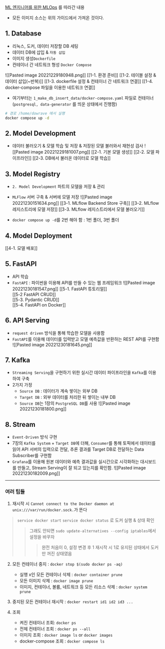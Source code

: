 
[ML 엔지니어를 위한 MLOps](https://mlops-for-mle.github.io/tutorial/) 를 따라간 내용
-  모든 이미지 소스는 위의 가이드에서 가져온 것이다.

## 1. Database
- 리눅스, 도커, 데이터 저장할 DB 세팅
- 데이터 DB에 삽입 & `자동 삽입`
- 이미지 생성`Dockerfile`
- 컨테이너 간 네트워크 형성 `Docker Compose`

![[Pasted image 20221229180948.png]]
[[1-1. 환경 준비]]
[[1-2. 테이블 설정 & 데이터 삽입(~반복)]]
[[1-3. dockerfile 설정 & 컨테이너 간 네트워크 연결]]
[[1-4. docker-compose 파일을 이용한 네트워크 연결]]

- 여기부터는  `1_make_db_insert_data/docker-compose.yaml` 파일로 컨테이너(`postgresql, data-generator` 를 띄운 상태에서 진행함)
```sh
# 경로 /home/dowrave 에서 실행
docker compose up -d
```

## 2. Model Development
- 데이터 불러오기 & 모델 학습 및 저장 & 저장된 모델 불러와서 재현성 검사
![[Pasted image 20221229181007.png]]
 [[2-1. 기본 모델 생성]]
 [[2-2. 모델 파이프라인]]
 [[2-3. DB에서 불러온 데이터로 모델 학습]]

## 3. Model Registry
- `2. Model Development` 파트의 모델을 저장 & 관리
- `MLFlow` 서버 구축 & 서버에 모델 저장
![[Pasted image 20221230151634.png]]
 [[3-1. MLflow Backend Store 구축]]
 [[3-2. MLflow 레지스트리에 모델 저장]]
 [[3-3. MLflow 레지스트리에서 모델 불러오기]]

- `docker compose up -d`를 2번 해야 함 : 1번 폴더, 3번 폴더

## 4. Model Deployment
[[4-1. 모델 배포]]

## 5. FastAPI
- API 학습
- `FastAPI` : 파이썬을 이용해 API를 만들 수 있는 웹 프레임워크
![[Pasted image 20221230181547.png]]
[[5-1. FastAPI 튜토리얼]]  
[[5-2 FastAPI CRUD]]  
[[5-3. Pydantic CRUD]]  
[[5-4. FastAPI on Docker]]

## 6. API Serving
- `request driven` 방식을 통해 학습한 모델을 사용함
- `FastAPI`를 이용해 데이터를 입력받고 모델 예측값을 반환하는 REST API를 구현함
![[Pasted image 20221230181645.png]]

## 7. Kafka
- `Streaming Serving`을 구현하기 위한 실시간 데이터 파이프라인을 `Kafka`를 이용하여 구축
- 2가지 가정
	- `Source DB` : 데이터가 계속 쌓이는 외부 DB
	- `Target DB` : 외부 데이터를 처리한 뒤 쌓이는 내부 DB
	- `Source DB`는 1장의 `PostgreSQL DB`를 사용
![[Pasted image 20221230181800.png]]
## 8. Stream
- `Event-Driven` 방식 구현
- 7장의 `Kafka System` + `Target DB`에 더해, `Consumer`를 통해 토픽에서 데이터를 읽어 API 서버의 입력으로 전달, 추론 결과를 Target DB로 전달하는 Data Subscriber를 구현함
- `Grafana`를 이용해 원본 데이터와 예측 결과값을 실시간으로 시각화하는 대시보드를 만들고, Stream Serving이 잘 되고 있는지를 확인함.
![[Pasted image 20221230182009.png]]



---
### 여러 팁들
1. 재시작 시 `Cannot connect to the Docker daemon at unix:///var/run/docker.sock.`가 뜬다
>`service docker start` 
>`service docker status` 로 도커 실행 & 상태 확인
>> 그래도 안되면 `sudo update-alternatives --config iptables`에서 설정을 바꾸자
>>> 완전 처음이 0, 설정 변경 후 1
>>> 재시작 시 1로 유지된 상태에서 도커만 꺼진 상태였음

2. 모든 컨테이너 중지 : `docker stop $(sudo docker ps -aq)`
	- 실행 x인 모든 컨테이너 삭제 : `docker container prune`
	- 모든 이미지 삭제 : `docker image prune`
	- 이미지, 컨테이너, 볼륨, 네트워크 등 모든 리소스 삭제 : `docker system prune`

3. 중지된 모든 컨테이너 재시작 : `docker restart id1 id2 id3 ...`

4. 조회
	- 켜진 컨테이너 조회:  `docker ps` 
	- 전체 컨테이너 조회 : `docker ps --all`
	- 이미지 조회 : `docker image ls` or `docker images`
	- docker-compose 조회 : `docker compose ls`
